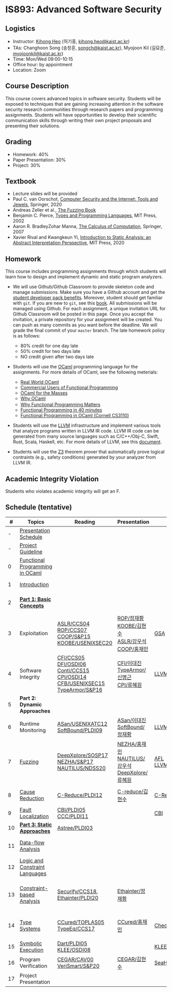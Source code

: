 # IS893: Advanced Software Security

## Logistics
- Instructor: [Kihong Heo](https://kihongheo.kaist.ac.kr) (허기홍, kihong.heo@kaist.ac.kr)
- TAs: Changhoon Song (송창훈, songch@kaist.ac.kr), Myojoon Kil (길묘준, myojoonkil@kaist.ac.kr)
- Time: Mon/Wed 09:00-10:15
- Office hour: by appointment
- Location: Zoom

## Course Description
This course covers advanced topics in software security. Students will be exposed to
techniques that are gaining increasing attention in the software security research
communities through research papers and programming assignments. Students will have
opportunities to develop their scientific communication skills through writing their
own project proposals and presenting their solutions.

## Grading
- Homework: 40%
- Paper Presentation: 30%
- Project: 30%

## Textbook
- Lecture slides will be provided
- Paul C. van Oorschot, [Computer Security and the Internet: Tools and Jewels](https://people.scs.carleton.ca/~paulv/toolsjewels.html), Springer, 2020
- Andreas Zeller et al., [The Fuzzing Book](https://www.fuzzingbook.org)
- Benjamin C. Pierce, [Types and Programming Languages](https://www.cis.upenn.edu/~bcpierce/tapl), MIT Press, 2002
- Aaron R. BradleyZohar Manna, [The Calculus of Computation](https://link.springer.com/book/10.1007/978-3-540-74113-8), Springer, 2007
- Xavier Rival and Kwangkeun Yi, [Introduction to Static Analysis: an Abstract Interpretation Perspective](https://mitpress.mit.edu/books/introduction-static-analysis), MIT Press, 2020

## Homework
This course includes programming assignments through which students will learn how to design and implement dynamic and static program analyzers.

- We will use Github/Github Classroom to provide skeleton code and manage submissions.
Make sure you have a Github account and get the [student developer pack benefits](https://education.github.com/pack).
Moreover, student should get familiar with `git`.
If you are new to `git`, see this [book](https://git-scm.com/book/en/v2).
All submissions will be managed using Github.
For each assignment, a unique invitation URL for Github Classroom will be posted in this page.
Once you accept the invitation, a private repository for your assignment will be created.
You can push as many commits as you want before the deadline. We will grade the final commit of your `master` branch.
The late homework policy is as follows:
  - 80% credit for one day late
  - 50% credit for two days late
  - NO credit given after two days late

- Students will use the [OCaml](https://ocaml.org) programming language for the assignments. For more details of OCaml, see the following meterials:
  - [Real World OCaml](https://dev.realworldocaml.org/index.html)
  - [Commercial Users of Functional Programming](http://cufp.org/2017)
  - [OCaml for the Masses](https://queue.acm.org/detail.cfm?id=2038036)
  - [Why OCaml](https://blog.janestreet.com/why-ocaml/)
  - [Why Functional Programming Matters](https://dl.acm.org/doi/10.1093/comjnl/32.2.98) [<img src="icons/youtube.png" width="16" />](https://youtu.be/1qBHf8DrWR8)
  - [Functional Programming in 40 minutes](https://youtu.be/0if71HOyVjY)
  - [Functional Programming in OCaml (Cornell CS3110)](https://www.cs.cornell.edu/courses/cs3110/2019sp/textbook/)

- Students will use the [LLVM](https://llvm.org) infrastructure and implement various tools that analyze programs written in LLVM IR code.
LLVM IR code can be generated from many source languages such as C/C++/Obj-C, Swift, Rust, Scala, Haskell, etc.
For more details of LLVM, see this [document](https://llvm.org/docs).

- Students will use the [Z3](https://github.com/Z3Prover/z3) theorem prover that automatically prove logical contraints (e.g., safety conditions)
generated by your analyzer from LLVM IR.

## Academic Integrity Violation
Students who violates academic integrity will get an F.

## Schedule (tentative)
|#|Topics|Reading|Presentation|Tools|Homework|
|-|------|-------|------------|-----|--------|
|-|[Presentation Schedule](https://docs.google.com/spreadsheets/d/1XWGdLnSZEkEaK1olUEcjb9SKhbfpW5-roQ6asPTfBhE/edit?usp=sharing)|||||
|-|[Project Guideline](slides/project.pdf)||||[<img src="icons/github-classroom.png" width="16" />Project](https://classroom.github.com/a/lBCHIeFq)|
|0|[Functional Programming in OCaml](slides/lecture0.pdf)|||
|1|[Introduction](slides/lecture1.pdf)||||[<img src="icons/github-classroom.png" width="16" />HW0: Hello-world](https://classroom.github.com/a/2pyTXU7M)|
|2|[**Part 1: Basic Concepts**](slides/lecture2.pdf)||||[<img src="icons/github-classroom.png" width="16" />HW1: OCaml Programming](https://classroom.github.com/a/O7rd_BBa)|
|3|Exploitation|[ASLR/CCS04](https://dl.acm.org/doi/10.1145/1030083.1030124)<br>[ROP/CCS07](https://dl.acm.org/doi/10.1145/1315245.1315313)<br>[COOP/S&P15](https://ieeexplore.ieee.org/document/7163058)<br>[KOOBE/USENIXSEC20](https://www.usenix.org/conference/usenixsecurity20/presentation/chen-weiteng)<br>|[ROP/정재황](slides/ROP.pdf)<br>[KOOBE/김현수](slides/KOOBE.pdf)<br>[ASLR/강우석](slides/ASLR.pdf)<br>[COOP/홍재민](slides/COOP.pdf)|[GSA](https://github.com/michaelbrownuc/GadgetSetAnalyzer)|
|4|Software Integrity|[CFI/CCS05](https://dl.acm.org/doi/10.1145/1102120.1102165)<br>[DFI/OSDI06](https://dl.acm.org/doi/10.5555/1298455.1298470)<br>[Conti/CCS15](https://dl.acm.org/doi/10.1145/1102120.1102165)<br>[CPI/OSDI14](https://www.usenix.org/conference/osdi14/technical-sessions/presentation/kuznetsov)<br> [CFB/USENIXSEC15](https://www.usenix.org/conference/usenixsecurity15/technical-sessions/presentation/carlini)<br>[TypeArmor/S&P16](https://ieeexplore.ieee.org/document/7546543)|[CFI/이대진](slides/CFI.pdf)<br>[TypeArmor/신명근](slides/typearmor.pdf)<br>[CPI/류혜원](slides/CPI.pdf)|[LLVM-CFI](https://clang.llvm.org/docs/ControlFlowIntegrity.html)||
|5|**Part 2: Dynamic Approaches**||||
|6|Runtime Monitoring|[ASan/USENIXATC12](https://www.usenix.org/system/files/conference/atc12/atc12-final39.pdf)<br>[SoftBound/PLDI09](https://dl.acm.org/doi/abs/10.1145/1542476.1542504)|[ASan/이대진](slides/ASan.pdf)<br>[SoftBound/정재황](slides/SoftBound.pdf)|[LLVM-ASAN](https://clang.llvm.org/docs/AddressSanitizer.html)|[<img src="icons/github-classroom.png" width="16" />HW2: SmaLLVM Sanitizer](https://classroom.github.com/a/x9oGnjpJ)|
|7|[Fuzzing](slides/lecture3.pdf)|[DeepXplore/SOSP17](https://dl.acm.org/doi/10.1145/3132747.3132785)<br>[NEZHA/S&P17](https://ieeexplore.ieee.org/abstract/document/7958601)<br>[NAUTILUS/NDSS20](https://www.ndss-symposium.org/ndss-paper/nautilus-fishing-for-deep-bugs-with-grammars)|[NEZHA/홍재민](slides/NEZHA.pdf)<br>[NAUTILUS/강우석](slides/NAUTILUS.pdf)<br>[DeepXplore/류혜원](slides/DeepXplore.pdf)|[AFL](https://lcamtuf.coredump.cx/afl/)<br>[LLVM-LibFuzzer](https://llvm.org/docs/LibFuzzer.html)|[<img src="icons/github-classroom.png" width="16" />HW3: SmaLLVM Fuzzer](https://classroom.github.com/a/nHXGLmbx)||
|8|[Cause Reduction](slides/lecture4.pdf)|[C-Reduce/PLDI12](https://dl.acm.org/doi/10.1145/2345156.2254104)|[C-reduce/김현수](slides/Creduce.pdf)|[C-Reduce](https://embed.cs.utah.edu/creduce/)|[<img src="icons/github-classroom.png" width="16" />HW4: SmaLLVM Delta](https://classroom.github.com/a/EpKCdIFz)|
|9|[Fault Localization](slides/lecture5.pdf)|[CBI/PLDI05](https://dl.acm.org/doi/10.1145/1065010.1065014)<br>[CCC/PLDI11](https://dl.acm.org/doi/10.1145/1993316.1993550)||[CBI](https://research.cs.wisc.edu/cbi/)|
|10|[**Part 3: Static Approaches**](slides/lecture6.pdf)|[Astree/PLDI03](https://dl.acm.org/doi/abs/10.1145/781131.781153)|||
|11|[Data-flow Analysis](slides/lecture7.pdf)||||[<img src="icons/github-classroom.png" width="16" />HW5: SmaLLVM Dataflow](https://classroom.github.com/a/Vff2oy-c)|
|12|[Logic and Constraint Languages](slides/lecture8.pdf)||||||
|13|[Constraint-based Analysis](slides/lecture9.pdf)|[Securify/CCS18](https://dl.acm.org/doi/10.1145/3243734.3243780), [Ethainter/PLDI20](https://dl.acm.org/doi/abs/10.1145/3385412.3385990)|[Ethainter/정재황](slides/Ethainter.pdf)||[<img src="icons/github-classroom.png" width="16" />HW6: SmaLLVM Constraint-based analyzer](https://classroom.github.com/a/rw7SrKBp)||
|14|[Type Systems](slides/lecture10.pdf)|[CCured/TOPLAS05](https://dl.acm.org/doi/10.1145/1065887.1065892)<br>[TypeEq/CCS17](https://dl.acm.org/doi/abs/10.1145/3133956.3133998)|[CCured/홍재민](slides/CCured.pdf)|[CheckerFramework](https://checkerframework.org)|[<img src="icons/github-classroom.png" width="16" />HW7: SmaLLVM Type Checker](https://classroom.github.com/a/fPT_FJX5)|
|15|[Symbolic Execution](slides/lecture11.pdf)|[Dart/PLDI05](https://dl.acm.org/doi/abs/10.1145/1065010.1065036)<br>[KLEE/OSDI08](https://dl.acm.org/doi/10.5555/1855741.1855756)||[KLEE](http://klee.github.io)||
|16|Program Verification|[CEGAR/CAV00](https://link.springer.com/chapter/10.1007/10722167_15)<br>[VeriSmart/S&P20](http://prl.korea.ac.kr/~pronto/home/papers/snp20.pdf)|[CEGAR/김현수](slides/CEGAR.pdf)|[SeaHorn](http://seahorn.github.io)||
|17|Project Presentation||

